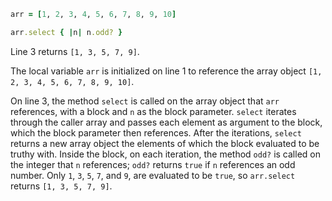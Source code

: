 ```ruby
arr = [1, 2, 3, 4, 5, 6, 7, 8, 9, 10]

arr.select { |n| n.odd? }
```
Line 3 returns `[1, 3, 5, 7, 9]`.

The local variable `arr` is initialized on line 1 to reference the array object `[1, 2, 3, 4, 5, 6, 7, 8, 9, 10]`.

On line 3, the method `select` is called on the array object that `arr` references, with a block and `n` as the block parameter. `select` iterates through the caller array and passes each element as argument to the block, which the block parameter then references. After the iterations, `select` returns a new array object the elements of which the block evaluated to be truthy with. Inside the block, on each iteration, the method `odd?` is called on the integer that `n` references; `odd?` returns `true` if `n` references an odd number. Only `1`, `3`, `5`, `7`, and `9`, are evaluated to be `true`, so `arr.select` returns `[1, 3, 5, 7, 9]`.